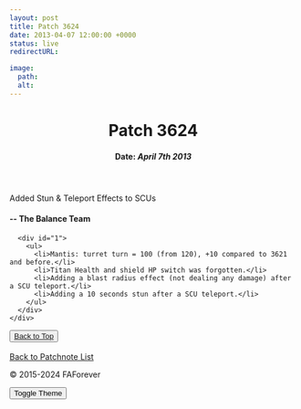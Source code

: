 ```yaml
---
layout: post
title: Patch 3624
date: 2013-04-07 12:00:00 +0000
status: live
redirectURL:

image:
  path:
  alt:
---
```


<body>
  <main class="Grid">
    <div class="Content">
      <div id="Intro">
          <header class="FlexboxContainer">
            <h1 class="FlexGrow-4">Patch 3624</h1>
            <h4 class="FlexGrow-1" id="date">Date:<i> April 7th 2013</i></h4>
          </header>
          <p>Added Stun &amp; Teleport Effects to SCUs</p>
          <h4>-- The Balance Team</h4>
      </div>
      
      <div id="1">
        <ul>
          <li>Mantis: turret turn = 100 (from 120), +10 compared to 3621 and before.</li>
          <li>Titan Health and shield HP switch was forgotten.</li>
          <li>Adding a blast radius effect (not dealing any damage) after a SCU teleport.</li>
          <li>Adding a 10 seconds stun after a SCU teleport.</li>
        </ul>
      </div>
    </div>
</main>
</body>
<footer>
    <div class="BackToTop"><button><a class="TopText" href="#top">Back to Top</a></button></div><br>
    <a href="/../index.html">Back to Patchnote List</a>
    <p>© 2015-2024 FAForever</p>
    <button id="themeToggleButton">Toggle Theme</button>
</footer>
</html>
